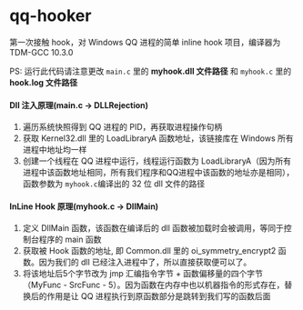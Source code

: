 # qq-hooker

第一次接触 hook，对 Windows QQ 进程的简单 inline hook 项目，编译器为 TDM-GCC 10.3.0

PS: 运行此代码请注意更改 `main.c` 里的 **myhook.dll 文件路径** 和 `myhook.c` 里的 **hook.log 文件路径**

#### Dll 注入原理(main.c -> DLLRejection)

1. 遍历系统快照得到 QQ 进程的 PID，再获取进程操作句柄
2. 获取 Kernel32.dll 里的 LoadLibraryA 函数地址，该链接库在 Windows 所有进程中地址均一样
3. 创建一个线程在 QQ 进程中运行，线程运行函数为 LoadLibraryA（因为所有进程中该函数地址相同，所有我们程序和QQ进程中该函数的地址亦是相同），函数参数为 `myhook.c`编译出的 32 位 dll 文件的路径

#### InLine Hook 原理(myhook.c -> DllMain)

1. 定义 DllMain 函数，该函数在编译后的 dll 函数被加载时会被调用，等同于控制台程序的 main 函数
2. 获取被 Hook 函数的地址, 即 Common.dll 里的 oi_symmetry_encrypt2 函数。因为我们的 dll 已经注入进程中了，所以直接获取便可以了。
3. 将该地址后5个字节改为 jmp 汇编指令字节 + 函数偏移量的四个字节（MyFunc - SrcFunc - 5）。因为函数在内存中也以机器指令的形式存在，替换后的作用是让 QQ 进程执行到原函数部分是跳转到我们写的函数后面
